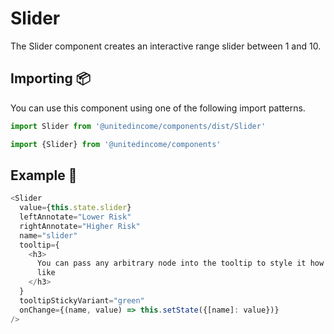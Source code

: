 # Slider

The Slider component creates an interactive range slider between 1 and 10.


## Importing 📦

You can use this component using one of the following import patterns.

```javascript
import Slider from '@unitedincome/components/dist/Slider'
```

```javascript
import {Slider} from '@unitedincome/components'
```

## Example 🚀

```javascript
<Slider
  value={this.state.slider}
  leftAnnotate="Lower Risk"
  rightAnnotate="Higher Risk"
  name="slider"
  tooltip={
    <h3>
      You can pass any arbitrary node into the tooltip to style it how you'd
      like
    </h3>
  }
  tooltipStickyVariant="green"
  onChange={(name, value) => this.setState({[name]: value})}
/>
```
